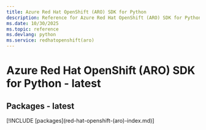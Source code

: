 ```yaml
---
title: Azure Red Hat OpenShift (ARO) SDK for Python
description: Reference for Azure Red Hat OpenShift (ARO) SDK for Python
ms.date: 10/30/2025
ms.topic: reference
ms.devlang: python
ms.service: redhatopenshift(aro)
---
```

# Azure Red Hat OpenShift (ARO) SDK for Python - latest
## Packages - latest
[!INCLUDE [packages](red-hat-openshift-(aro\)-index.md)]
